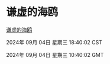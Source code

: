 # 谦虚的海鸥
[谦虚的海鸥](http://219.139.196.164:56308/qxdho/course/base/hotlink/index.php)

2024年 09月 04日 星期三 18:40:02 CST

2024年 09月 04日 星期三 10:40:02 GMT
